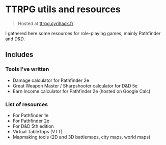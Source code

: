 # TTRPG utils and resources

> Hosted at [ttrpg.cyrihack.fr](https://ttrpg.cyrihack.fr)

I gathered here some resources for role-playing games, mainly Pathfinder and D&D.

## Includes

### Tools I've written

- Damage calculator for Pathfinder 2e
- Great Weapon Master / Sharpshooter calculator for D&D 5e
- Earn Income calculator for Pathfinder 2e (hosted on Google Calc)

### List of resources

- For Pathfinder 1e
- For Pathfinder 2e
- For D&D 5th edition
- Virtual TableTops (VTT)
- Mapmaking tools (2D and 3D battlemaps, city maps, world maps)
